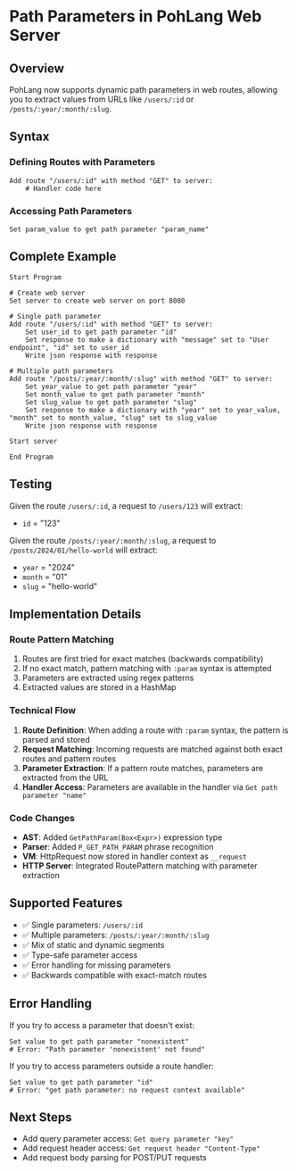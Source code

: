 # Path Parameters in PohLang Web Server

## Overview
PohLang now supports dynamic path parameters in web routes, allowing you to extract values from URLs like `/users/:id` or `/posts/:year/:month/:slug`.

## Syntax

### Defining Routes with Parameters
```pohlang
Add route "/users/:id" with method "GET" to server:
    # Handler code here
```

### Accessing Path Parameters
```pohlang
Set param_value to get path parameter "param_name"
```

## Complete Example

```pohlang
Start Program

# Create web server
Set server to create web server on port 8080

# Single path parameter
Add route "/users/:id" with method "GET" to server:
    Set user_id to get path parameter "id"
    Set response to make a dictionary with "message" set to "User endpoint", "id" set to user_id
    Write json response with response

# Multiple path parameters
Add route "/posts/:year/:month/:slug" with method "GET" to server:
    Set year_value to get path parameter "year"
    Set month_value to get path parameter "month"
    Set slug_value to get path parameter "slug"
    Set response to make a dictionary with "year" set to year_value, "month" set to month_value, "slug" set to slug_value
    Write json response with response

Start server

End Program
```

## Testing

Given the route `/users/:id`, a request to `/users/123` will extract:
- `id` = "123"

Given the route `/posts/:year/:month/:slug`, a request to `/posts/2024/01/hello-world` will extract:
- `year` = "2024"
- `month` = "01"
- `slug` = "hello-world"

## Implementation Details

### Route Pattern Matching
1. Routes are first tried for exact matches (backwards compatibility)
2. If no exact match, pattern matching with `:param` syntax is attempted
3. Parameters are extracted using regex patterns
4. Extracted values are stored in a HashMap

### Technical Flow
1. **Route Definition**: When adding a route with `:param` syntax, the pattern is parsed and stored
2. **Request Matching**: Incoming requests are matched against both exact routes and pattern routes
3. **Parameter Extraction**: If a pattern route matches, parameters are extracted from the URL
4. **Handler Access**: Parameters are available in the handler via `Get path parameter "name"`

### Code Changes
- **AST**: Added `GetPathParam(Box<Expr>)` expression type
- **Parser**: Added `P_GET_PATH_PARAM` phrase recognition
- **VM**: HttpRequest now stored in handler context as `__request`
- **HTTP Server**: Integrated RoutePattern matching with parameter extraction

## Supported Features
- ✅ Single parameters: `/users/:id`
- ✅ Multiple parameters: `/posts/:year/:month/:slug`
- ✅ Mix of static and dynamic segments
- ✅ Type-safe parameter access
- ✅ Error handling for missing parameters
- ✅ Backwards compatible with exact-match routes

## Error Handling
If you try to access a parameter that doesn't exist:
```pohlang
Set value to get path parameter "nonexistent"
# Error: "Path parameter 'nonexistent' not found"
```

If you try to access parameters outside a route handler:
```pohlang
Set value to get path parameter "id"
# Error: "get path parameter: no request context available"
```

## Next Steps
- Add query parameter access: `Get query parameter "key"`
- Add request header access: `Get request header "Content-Type"`
- Add request body parsing for POST/PUT requests
